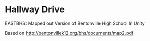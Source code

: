 # Hallway Drive
EASTBHS: Mapped out Version of Bentonville High School In Unity

Based on http://bentonvillek12.org/bhs/documents/map2.pdf
